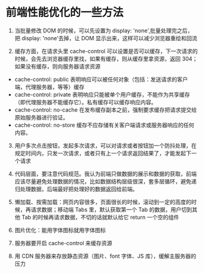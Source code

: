 # 前端性能优化的一些方法

1. 当批量修改 DOM 的时候，可以先设置为 display: 'none',批量处理完之后，把 display: 'none'去掉，让 DOM 显示出来，这样可以减少浏览器重绘和回流

2. 缓存方面，在请求头里 cache-control 可以设置是否可以缓存，下一次请求的时候，会先去浏览器缓存里找，如果有缓存，则从缓存里拿资源，返回 304；如果没有缓存，则向服务器请求资源

- cache-control: public 表明响应可以被任何对象（包括：发送请求的客户端，代理服务器，等等）缓存
- cache-control: private 表明响应只能被单个用户缓存，不能作为共享缓存（即代理服务器不能缓存它）。私有缓存可以缓存响应内容。
- cache-control: no-cache 在发布缓存副本之前，强制要求缓存把请求提交给原始服务器进行验证。
- cache-control: no-store 缓存不应存储有关客户端请求或服务器响应的任何内容。

3. 用户多次点击按钮，发起多次请求，可以对请求或者按钮加一个防抖处理，在规定时间内，只发一次请求，或者只有上一个请求返回结果了，才能发起下一个请求

4. 代码层面，要注意代码规范。我认为前端只做数据的展示和数据的获取，前端应该尽量避免处理数据的情况，比如数据结构层级很深，套多层循环，避免递归处理数据，后端最好把处理好的数据返回给前端。

5. 懒加载、按需加载：网页内容很多，页面很长的时候，滚动到一定的高度的时候，再请求数据；移动端 Tabs 里，默认获取第一个 Tab 的数据，用户切到其他 Tab 的时候再请求数据，不切的话就默认给它 return 一个空的组件

6. 图片优化：能用字体图标就用字体图标

7. 服务器要开启 cache-control 来缓存资源

8. 用 CDN 服务器来存放静态资源（图片、font 字体、JS 库），缓解主服务器的压力
